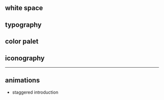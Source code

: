 
## white space

## typography

## color palet

## iconography

----

## animations

* staggered introduction